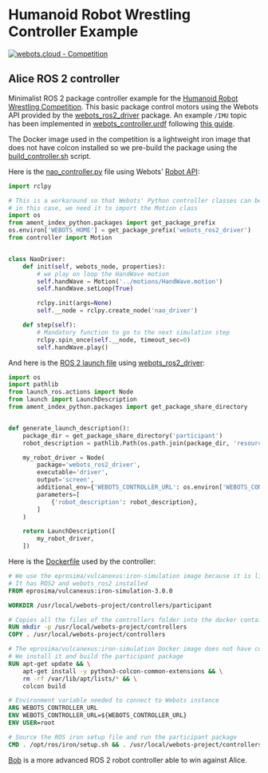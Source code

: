 # Humanoid Robot Wrestling Controller Example

[![webots.cloud - Competition](https://img.shields.io/badge/webots.cloud-Competition-007ACC)][1]

## Alice ROS 2 controller

Minimalist ROS 2 package controller example for the [Humanoid Robot Wrestling Competition](https://github.com/cyberbotics/wrestling).
This basic package control motors using the Webots API provided by the [webots_ros2_driver](https://github.com/cyberbotics/webots_ros2/tree/master/webots_ros2_driver) package. An example `/IMU` topic has been implemented in [webots_controller.urdf](./controllers/participant/resource/webots_controller.urdf) following [this guide](https://github.com/cyberbotics/webots_ros2/wiki/References-Devices).

The Docker image used in the competition is a lightweight iron image that does not have colcon installed so we pre-build the package using the [build_controller.sh](./controllers/build_controller.sh) script.

Here is the [nao_controller.py](./controllers/participant/participant/nao_controller.py) file using Webots' [Robot API](https://cyberbotics.com/doc/reference/robot):

``` Python
import rclpy

# This is a workaround so that Webots' Python controller classes can be used
# in this case, we need it to import the Motion class
import os
from ament_index_python.packages import get_package_prefix
os.environ['WEBOTS_HOME'] = get_package_prefix('webots_ros2_driver')
from controller import Motion


class NaoDriver:
    def init(self, webots_node, properties):
        # we play on loop the HandWave motion
        self.handWave = Motion('../motions/HandWave.motion')
        self.handWave.setLoop(True)

        rclpy.init(args=None)
        self.__node = rclpy.create_node('nao_driver')

    def step(self):
        # Mandatory function to go to the next simulation step
        rclpy.spin_once(self.__node, timeout_sec=0)
        self.handWave.play()
```

And here is the [ROS 2 launch file](./controllers/participant/launch/robot_launch.py) using [webots_ros2_driver](https://github.com/cyberbotics/webots_ros2/tree/master/webots_ros2_driver):

``` Python
import os
import pathlib
from launch_ros.actions import Node
from launch import LaunchDescription
from ament_index_python.packages import get_package_share_directory


def generate_launch_description():
    package_dir = get_package_share_directory('participant')
    robot_description = pathlib.Path(os.path.join(package_dir, 'resource', 'webots_controller.urdf')).read_text()

    my_robot_driver = Node(
        package='webots_ros2_driver',
        executable='driver',
        output='screen',
        additional_env={'WEBOTS_CONTROLLER_URL': os.environ['WEBOTS_CONTROLLER_URL']},
        parameters=[
            {'robot_description': robot_description},
        ]
    )

    return LaunchDescription([
        my_robot_driver,
    ])
```

Here is the [Dockerfile](./controllers/Dockerfile) used by the controller:

``` Dockerfile
# We use the eprosima/vulcanexus:iron-simulation image because it is light
# It has ROS2 and webots_ros2 installed
FROM eprosima/vulcanexus:iron-simulation-3.0.0

WORKDIR /usr/local/webots-project/controllers/participant

# Copies all the files of the controllers folder into the docker container
RUN mkdir -p /usr/local/webots-project/controllers
COPY . /usr/local/webots-project/controllers

# The eprosima/vulcanexus:iron-simulation Docker image does not have colcon installed
# We install it and build the participant package
RUN apt-get update && \
    apt-get install -y python3-colcon-common-extensions && \
    rm -rf /var/lib/apt/lists/* && \
    colcon build

# Environment variable needed to connect to Webots instance
ARG WEBOTS_CONTROLLER_URL
ENV WEBOTS_CONTROLLER_URL=${WEBOTS_CONTROLLER_URL}
ENV USER=root

# Source the ROS iron setup file and run the participant package
CMD . /opt/ros/iron/setup.sh && . /usr/local/webots-project/controllers/participant/install/setup.sh && ros2 launch participant robot_launch.py
```

[Bob](https://github.com/cyberbotics/wrestling-bob-ros-2) is a more advanced ROS 2 robot controller able to win against Alice.

[1]: https://webots.cloud/run?version=R2022b&url=https://github.com/cyberbotics/wrestling/blob/main/worlds/wrestling.wbt&type=competition "Leaderboard"
